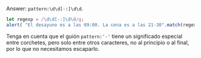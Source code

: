 Answer: `pattern:\d\d[-:]\d\d`.

```js run
let regexp = /\d\d[-:]\d\d/g;
alert( "El desayuno es a las 09:00. La cena es a las 21-30".match(regexp) ); // 09:00, 21-30
```

Tenga en cuenta que el guión `pattern:'-'` tiene un significado especial entre corchetes, pero solo entre otros caracteres, no al principio o al final, por lo que no necesitamos escaparlo.

